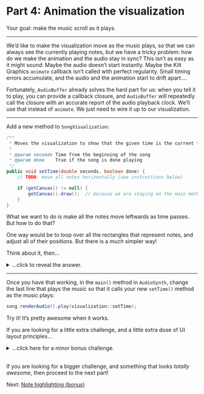 # Part 4: Animation the visualization

Your goal: make the music scroll as it plays.

---

We’d like to make the visualization move as the music plays, so that we can always see the currently
playing notes, but we have a tricky problem: how do we make the animation and the audio stay in sync?
This isn’t as easy as it might sound: Maybe the audio doesn’t start instantly. Maybe the Kilt
Graphics `animate` callback isn’t called with perfect regularity. Small timing errors accumulate,
and the audio and the animation start to drift apart....

Fortunately, `AudioBuffer` already solves the hard part for us: when you tell it to play, you can
provide a callback closure, and `AudioBuffer` will repeatedly call the closure with an accurate
report of the audio playback clock. We’ll use that instead of `animate`. We just need to wire it up
to our visualization.

---

Add a new method to `SongVisualization`:

```java
/**
 * Moves the visualization to show that the given time is the current time.
 *
 * @param seconds Time from the beginning of the song
 * @param done    True if the song is done playing
 */
public void setTime(double seconds, boolean done) {
    // TODO: move all notes horizontally (see instructions below)

    if (getCanvas() != null) {
        getCanvas().draw();  // because we are staying on the main method here, no event loop
    }
}
```

What we want to do is make all the notes move leftwards as time passes. But how to do that?

One way would be to loop over all the rectangles that represent notes, and adjust all of their
positions. But there is a _much_ simpler way!

Think about it, then…

<details>
<summary>…click to reveal the answer.</summary>

All of the notes are in a graphics group. Calling `setPosition` on the whole group moves all of the
notes at once! No looping necessary.

In your implementation of `setTime`, make `SongVisualization` set its own position so that it moves
left as time passes, at the appropriate speed.

<details>
<summary>(Click for more of a hint about how to do that)</summary>

Remember that `SongVisualization` is a `GraphicsGroup`. You want to update the x coordinate of the
graphics group.

Your `setTime` method takes a parameter that says how much time has passed. You will need to do a
unit converion on that parameter, and negate it so that it moves left.
</details>
</details>

---

Once you have that working, in the `main()` method in `AudioSynth`, change the last line that plays
the music so that it calls your new `setTime()` method as the music plays:

```java
song.renderAudio().play(visualization::setTime);
```

Try it! It’s pretty awesome when it works.

If you are looking for a little extra challenge, and a little extra dose of UI layout principles…
<details>
<summary>…click here for a minor bonus challenge.</summary>

It’s a little problematic for `SongVisualization` to be updating its own position. To make UI layout
coherent, we usually prefer for a UI element’s _container_ to be in charge of its position. For
example, suppose we made our sing visualizer part of a larger, more complex UI with some buttons
above it, such that the visualization is now placed a little bit lower and to the right within the
window. But then as soon as we start playing, it resets its own position and leaps back to the
upper left!

To fix this, a more robust solution would be to create a _second_ `GraphicsGroup` named `nodeGroup`
inside `SongVisualizer`, and add all the notes to _that_ group. Then the inner group can move while
the `SongVisualizer`’s position stays fixed. For a nice little challenge, try that!
</details>

<br>

If you are looking for a bigger challenge, and something that looks _totally awesome_, then
proceed to the next part!

Next: [Note highlighting (bonus)](5_highlight.md)
